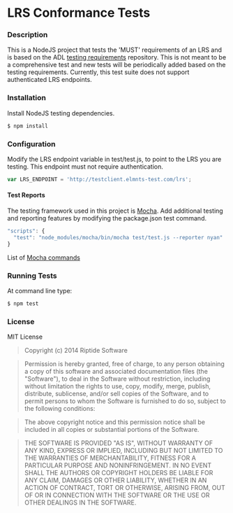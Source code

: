 LRS Conformance Tests
=====================

### Description

This is a NodeJS project that tests the 'MUST' requirements of an LRS and is based on the ADL [testing requirements](https://github.com/adlnet/xAPI_LRS_Test/blob/master/TestingRequirements.md) repository. This is not meant to be a comprehensive test and new tests will be periodically added based on the testing requirements. Currently, this test suite does not support authenticated LRS endpoints.

### Installation

Install NodeJS testing dependencies.

```bash
$ npm install
```

### Configuration

Modify the LRS endpoint variable in test/test.js, to point to the LRS you are testing. This endpoint must not require authentication.

```js
var LRS_ENDPOINT = 'http://testclient.elmnts-test.com/lrs';
```

#### Test Reports
The testing framework used in this project is [Mocha](http://visionmedia.github.io/mocha/). Add additional testing and reporting features by modifying the package.json test command.

```js
"scripts": {
  "test": "node_modules/mocha/bin/mocha test/test.js --reporter nyan"
}
```

List of [Mocha commands](http://visionmedia.github.io/mocha/#mocha.opts)

### Running Tests

At command line type:

```bash
$ npm test
```

### License
MIT License
>Copyright (c) 2014 Riptide Software

>Permission is hereby granted, free of charge, to any person obtaining
a copy of this software and associated documentation files (the
"Software"), to deal in the Software without restriction, including
without limitation the rights to use, copy, modify, merge, publish,
distribute, sublicense, and/or sell copies of the Software, and to
permit persons to whom the Software is furnished to do so, subject to
the following conditions:

>The above copyright notice and this permission notice shall be
included in all copies or substantial portions of the Software.

>THE SOFTWARE IS PROVIDED "AS IS", WITHOUT WARRANTY OF ANY KIND,
EXPRESS OR IMPLIED, INCLUDING BUT NOT LIMITED TO THE WARRANTIES OF
MERCHANTABILITY, FITNESS FOR A PARTICULAR PURPOSE AND
NONINFRINGEMENT. IN NO EVENT SHALL THE AUTHORS OR COPYRIGHT HOLDERS BE
LIABLE FOR ANY CLAIM, DAMAGES OR OTHER LIABILITY, WHETHER IN AN ACTION
OF CONTRACT, TORT OR OTHERWISE, ARISING FROM, OUT OF OR IN CONNECTION
WITH THE SOFTWARE OR THE USE OR OTHER DEALINGS IN THE SOFTWARE.
